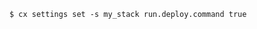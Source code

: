 <!-- usedin: [ _includes/_inlines/Databases/common/database-management/database-management_control-your-rails-database-migrations-v1.md] -->

```
$ cx settings set -s my_stack run.deploy.command true
```
